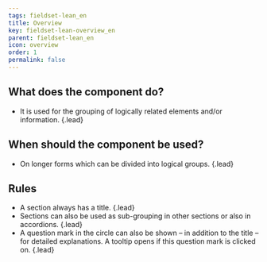 ```yaml
---
tags: fieldset-lean_en
title: Overview
key: fieldset-lean-overview_en
parent: fieldset-lean_en
icon: overview
order: 1
permalink: false  
---
```


## What does the component do?
* It is used for the grouping of logically related elements and/or information. {.lead}

## When should the component be used?
* On longer forms which can be divided into logical groups. {.lead}

## Rules
* A section always has a title. {.lead}
* Sections can also be used as sub-grouping in other sections or also in accordions. {.lead}
* A question mark in the circle can also be shown – in addition to the title – for detailed explanations. A <sbb-link variant="inline" type="button" href="/en/design-system/lean/components/tooltip">tooltip</sbb-link> opens if this question mark is clicked on. {.lead}
